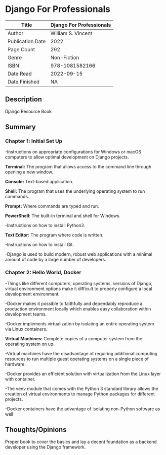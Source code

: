 # Django For Professionals

| Title            | Django For Professionals |
|------------------|--------------------------|
| Author           | William S. Vincent       |
| Publication Date | 2022                     |
| Page Count       | 292                      |
| Genre            | Non-Fiction              |
| ISBN             | 978-1081582166           |
| Date Read        | 2022-09-15               |
| Date Finished    | NA                       |

## Description

Django Resource Book

## Summary

### Chapter 1: Initial Set Up

-Instructions on appropriate configurations for Windows or macOS computers to allow optimal development on Django projects.

__Terminal:__ The program that allows access to the command line through opening a new window.

__Console:__ Text-based application.  

__Shell:__ The program that uses the underlying operating system to run commands.

__Prompt:__ Where commands are typed and run.   

__PowerShell:__ The built-in terminal and shell for Windows.  

-Instructions on how to install Python3.  

__Text Editor:__ The program where code is written.  

-Instructions on how to install Git.  

-Django is used to build modern, robust web applications with a minimal amount of code by a large number of developers.

### Chapter 2: Hello World, Docker

-Things like different computers, operating systems, versions of Django, virtual environment options make it difficult to properly configure a local development environment.  

-Docker makes it possible to faithfully and dependably reproduce a production environment locally which enables easy collaboration within development teams.  

-Docker implements virtualization by isolating an entire operating system via Linux containers.  

__Virtual Machines:__  Complete copies of a computer system from the operating system on up.

-Virtual machines have the disadvantage of requiring additional computing resources to run multiple guest operating systems on a single piece of hardware.

-Docker provides an efficient solution with virtualization from the Linux layer with container.

-The venv module that comes with the Python 3 standard library allows the creation of virtual environments to manage Python packages for different projects.

-Docker containers have the advantage of isolating non-Python software as well


## Thoughts/Opinions

Proper book to cover the basics and lay a decent foundation as a backend developer using the Django framework.